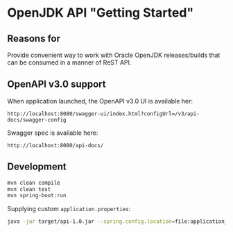 # OpenJDK API "Getting Started"

## Reasons for

Provide convenient way to work with Oracle OpenJDK releases/builds that can be consumed in a manner of ReST API.

## OpenAPI v3.0 support

When application launched, the OpenAPI v3.0 UI is available her:
```text
http://localhost:8080/swagger-ui/index.html?configUrl=/v3/api-docs/swagger-config
```

Swagger spec is available here:
```text
http://localhost:8080/api-docs/
```

## Development

```bash
mvn clean compile
mvn clean test
mvn spring-boot:run
```

Supplying custom `application.properties`:
```bash
java -jar target/api-1.0.jar --spring.config.location=file:application_config/application.properties
```

